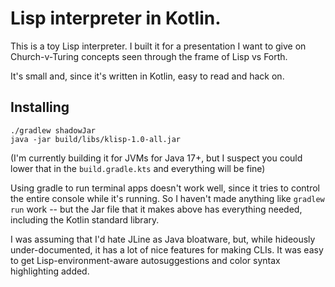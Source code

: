 # Lisp interpreter in Kotlin.

This is a toy Lisp interpreter. I built it for a presentation I want to give
on Church-v-Turing concepts seen through the frame of Lisp vs Forth.

It's small and, since it's written in Kotlin, easy to read and hack on.

## Installing

```shell
./gradlew shadowJar
java -jar build/libs/klisp-1.0-all.jar
```

(I'm currently building it for JVMs for Java 17+, but I suspect you could
lower that in the `build.gradle.kts` and everything will be fine)

Using gradle to run terminal apps doesn't work well, since it tries to control
the entire console while it's running. So I haven't made anything like
`gradlew run` work -- but the Jar file that it makes above has everything
needed, including the Kotlin standard library.

I was assuming that I'd hate JLine as Java bloatware, but, while hideously
under-documented, it has a lot of nice features for making CLIs. It was easy
to get Lisp-environment-aware autosuggestions and color syntax highlighting
added.
